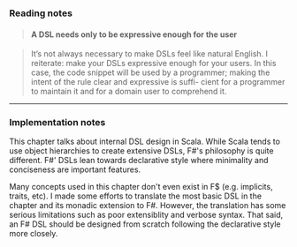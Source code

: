 ### Reading notes ###

> #### A DSL needs only to be expressive enough for the user ####

> It’s not always necessary to make DSLs feel like natural English. 
I reiterate: make your DSLs expressive enough for your users. 
In this case, the code snippet will be used by a programmer; 
making the intent of the rule clear and expressive is suffi- cient for a programmer to maintain it and for a domain user to comprehend it.

---

### Implementation notes ###

This chapter talks about internal DSL design in Scala. 
While Scala tends to use object hierarchies to create extensive DSLs, F#'s philosophy is quite different. 
F#' DSLs lean towards declarative style where minimality and conciseness are important features.

Many concepts used in this chapter don't even exist in F$ (e.g. implicits, traits, etc). 
I made some efforts to translate the most basic DSL in the chapter and its monadic extension to F#.
However, the translation has some serious limitations such as poor extensiblity and verbose syntax.
That said, an F# DSL should be designed from scratch following the declarative style more closely.
